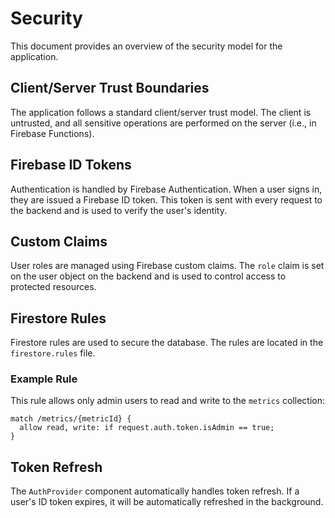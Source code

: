 # Security

This document provides an overview of the security model for the application.

## Client/Server Trust Boundaries

The application follows a standard client/server trust model. The client is untrusted, and all sensitive operations are performed on the server (i.e., in Firebase Functions).

## Firebase ID Tokens

Authentication is handled by Firebase Authentication. When a user signs in, they are issued a Firebase ID token. This token is sent with every request to the backend and is used to verify the user's identity.

## Custom Claims

User roles are managed using Firebase custom claims. The `role` claim is set on the user object on the backend and is used to control access to protected resources.

## Firestore Rules

Firestore rules are used to secure the database. The rules are located in the `firestore.rules` file.

### Example Rule

This rule allows only admin users to read and write to the `metrics` collection:

```
match /metrics/{metricId} {
  allow read, write: if request.auth.token.isAdmin == true;
}
```

## Token Refresh

The `AuthProvider` component automatically handles token refresh. If a user's ID token expires, it will be automatically refreshed in the background.
